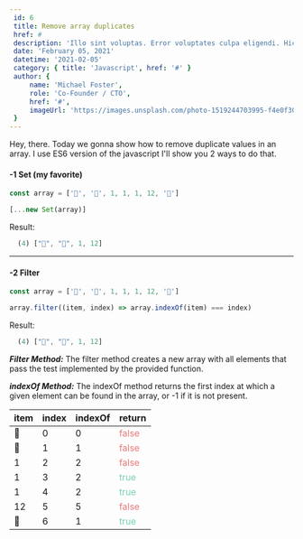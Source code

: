```yaml
---
 id: 6
 title: Remove array duplicates
 href: #
 description: 'Illo sint voluptas. Error voluptates culpa eligendi. Hic vel totam vitae illo. Non aliquid explicabo necessitatibus unde. Sed exercitationem placeat consectetur nulla deserunt vel iusto corrupti dicta laboris incididunt.'
 date: 'February 05, 2021'
 datetime: '2021-02-05'
 category: { title: 'Javascript', href: '#' }
 author: {
     name: 'Michael Foster',
     role: 'Co-Founder / CTO',
     href: '#',
     imageUrl: 'https://images.unsplash.com/photo-1519244703995-f4e0f30006d5?ixlib=rb-1.2.1&ixid=eyJhcHBfaWQiOjEyMDd9&auto=format&fit=facearea&facepad=2&w=256&h=256&q=80',
 }
---
```


Hey, there. Today we gonna show how to remove duplicate values in an array. I use ES6 version of the javascript I'll show you 2 ways to do that.

#### -1 Set (my favorite)
```js 
const array = ['🥐', '🥖', 1, 1, 1, 12, '🥖']

[...new Set(array)]

```

Result:

```js
  (4) ["🥐", "🥖", 1, 12]
```

---

#### -2 Filter
```js 
const array = ['🥐', '🥖', 1, 1, 1, 12, '🥖']

array.filter((item, index) => array.indexOf(item) === index)
```

Result:

```js
  (4) ["🥐", "🥖", 1, 12]
```

 ***Filter Method:***
The filter method creates a new array with all elements that pass the test implemented by the provided function.

***indexOf Method:***
The indexOf method returns the first index at which a given element can be found in the array, or -1 if it is not present.

| item | index | indexOf | return |
| ---- | ----- | ------- | ------ |
|  🥐  |  0    |   0     |<span style="color: #e97878"> false</span>  |
| 🥖   | 1    |   1      |<span style="color: #e97878">false </span> |
| 1   |   2   |   2     | <span style="color: #e97878">false </span>  |
| 1   |   3   |   2     | <span style="color: #75cfb8">true  </span>  |
| 1   |   4   |   2     | <span style="color: #75cfb8">true  </span>  |
| 12  |   5   |   5     | <span style="color: #e97878">false </span>  |
| 🥖  |   6   |   1     | <span style="color: #75cfb8">true  </span>  |
